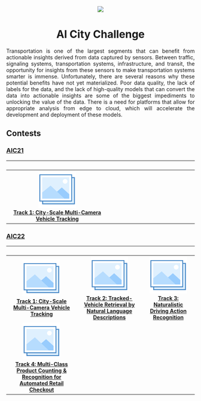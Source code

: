 <div align="center">
<img src="data/ai_city.gif" width="1000">

AI City Challenge
=============================
</div>

<div align="justify">

Transportation is one of the largest segments that can benefit from actionable 
insights derived from data captured by sensors. Between traffic, signaling
systems, transportation systems, infrastructure, and transit, the opportunity
for insights from these sensors to make transportation systems smarter is
immense. Unfortunately, there are several reasons why these potential benefits
have not yet materialized. Poor data quality, the lack of labels for the data,
and the lack of high-quality models that can convert the data into actionable
insights are some of the biggest impediments to unlocking the value of the data.
There is a need for platforms that allow for appropriate analysis from edge to
cloud, which will accelerate the development and deployment of these models.

## Contests

### [AIC21](https://www.aicitychallenge.org/2021-ai-city/)

|                                                         <img width=150/>                                                          | <img width=150/> | <img width=150/> |
|:---------------------------------------------------------------------------------------------------------------------------------:|:----------------:|:----------------:|
| [![Track 1](../../data/photo.png)](aic21_track1.md) <br> [**Track 1: City-Scale Multi-Camera Vehicle Tracking**](aic21_track1.md) |                  |                  |

### [AIC22](https://www.aicitychallenge.org/)

|                                                                         <img width=150/>                                                                          |                                                                  <img width=150/>                                                                   |                                                         <img style=150/>                                                         |
|:-----------------------------------------------------------------------------------------------------------------------------------------------------------------:|:---------------------------------------------------------------------------------------------------------------------------------------------------:|:--------------------------------------------------------------------------------------------------------------------------------:|
|                 [![Track 1](../../data/photo.png)](aic22_track1.md) <br> [**Track 1: City-Scale Multi-Camera Vehicle Tracking**](aic22_track1.md)                 | [![Track 2](../../data/photo.png)](aic22_track2.md) <br> [**Track 2: Tracked-Vehicle Retrieval by Natural Language Descriptions**](aic22_track2.md) | [![Track 3](../../data/photo.png)](aic22_track4.md) <br> [**Track 3: Naturalistic Driving Action Recognition**](aic22_track3.md) |
| [![Track 4](../../data/photo.png)](aic22_track4.md) <br> [**Track 4: Multi-Class Product Counting & Recognition for Automated Retail Checkout**](aic22_track4.md) |

</div>
